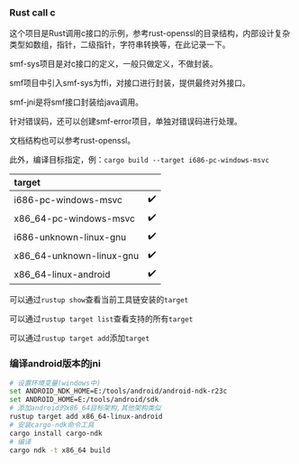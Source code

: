 ### Rust call c

这个项目是Rust调用c接口的示例，参考rust-openssl的目录结构，内部设计复杂类型如数组，指针，二级指针，字符串转换等，在此记录一下。

smf-sys项目是对c接口的定义，一般只做定义，不做封装。

smf项目中引入smf-sys为ffi，对接口进行封装，提供最终对外接口。

smf-jni是将smf接口封装给java调用。

针对错误码，还可以创建smf-error项目，单独对错误码进行处理。

文档结构也可以参考rust-openssl。

此外，编译目标指定，例：`cargo build --target i686-pc-windows-msvc`

| target                   |                    |
|:-----|:-----|
| i686-pc-windows-msvc     | :heavy_check_mark: |
| x86_64-pc-windows-msvc   | :heavy_check_mark: |
| i686-unknown-linux-gnu   | :heavy_check_mark: |
| x86_64-unknown-linux-gnu | :heavy_check_mark: |
| x86_64-linux-android | :heavy_check_mark: |

可以通过`rustup show`查看当前工具链安装的`target`

可以通过`rustup target list`查看支持的所有`target`

可以通过`rustup target add`添加`target`

### 编译android版本的jni

```bash
# 设置环境变量(windows中)
set ANDROID_NDK_HOME=E:/tools/android/android-ndk-r23c
set ANDROID_HOME=E:/tools/android/sdk
# 添加android的x86_64目标架构,其他架构类似
rustup target add x86_64-linux-android
# 安装cargo-ndk命令工具
cargo install cargo-ndk
# 编译
cargo ndk -t x86_64 build
```



